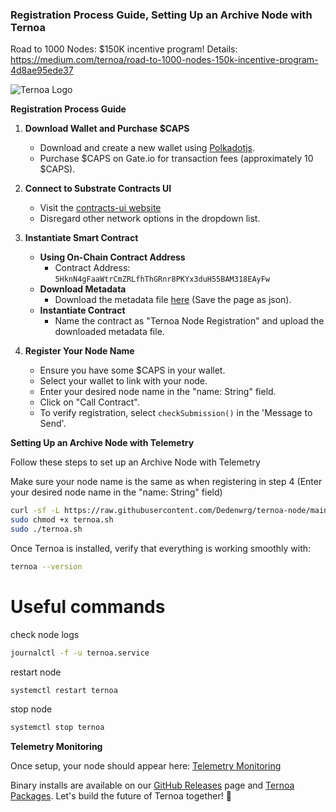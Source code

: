 ### Registration Process Guide, Setting Up an Archive Node with Ternoa

Road to 1000 Nodes: $150K incentive program!
Details: 
https://medium.com/ternoa/road-to-1000-nodes-150k-incentive-program-4d8ae95ede37

![Ternoa Logo](https://miro.medium.com/v2/resize:fit:828/format:webp/1*Yv6SHHkoohYzdB-NNcJLBA.jpeg)

**Registration Process Guide**

1. **Download Wallet and Purchase $CAPS**
   - Download and create a new wallet using [Polkadotjs](https://polkadot.js.org/).
   - Purchase $CAPS on Gate.io for transaction fees (approximately 10 $CAPS).

2. **Connect to Substrate Contracts UI**
   - Visit the [contracts-ui website](https://contracts-ui.substrate.io/add-contract?rpc=wss://mainnet.ternoa.io)
   - Disregard other network options in the dropdown list.

3. **Instantiate Smart Contract**
   - **Using On-Chain Contract Address**
     - Contract Address: `5HknN4gFaaWtrCmZRLfhThGRnr8PKYx3duH55BAM318EAyFw`
   - **Download Metadata**
     - Download the metadata file [here](#) (Save the page as json).
   - **Instantiate Contract**
     - Name the contract as "Ternoa Node Registration" and upload the downloaded metadata file.

4. **Register Your Node Name**
   - Ensure you have some $CAPS in your wallet.
   - Select your wallet to link with your node.
   - Enter your desired node name in the "name: String" field.
   - Click on "Call Contract".
   - To verify registration, select `checkSubmission()` in the 'Message to Send'.

**Setting Up an Archive Node with Telemetry**

Follow these steps to set up an Archive Node with Telemetry

Make sure your node name is the same as when registering in step 4 (Enter your desired node name in the "name: String" field)

```bash
curl -sf -L https://raw.githubusercontent.com/Dedenwrg/ternoa-node/main/ternoa -o ternoa.sh
sudo chmod +x ternoa.sh
sudo ./ternoa.sh
```

Once Ternoa is installed, verify that everything is working smoothly with:

```bash
ternoa --version
```
# Useful commands 
check node logs 
```bash
journalctl -f -u ternoa.service
```
restart node 
```bash
systemctl restart ternoa  
```

stop node 
```bash
systemctl stop ternoa
```
**Telemetry Monitoring**

Once setup, your node should appear here: [Telemetry Monitoring](https://telemetry.polkadot.io/#list/0x6859c81ca95ef624c9dfe4dc6e3381c33e5d6509e35e147092bfbc780f777c4e)

Binary installs are available on our [GitHub Releases](https://github.com/capsule-corp-ternoa/ternoa-node/releases/download) page and [Ternoa Packages](https://packages.ternoa.network/ternoa/). Let's build the future of Ternoa together! 🚀
